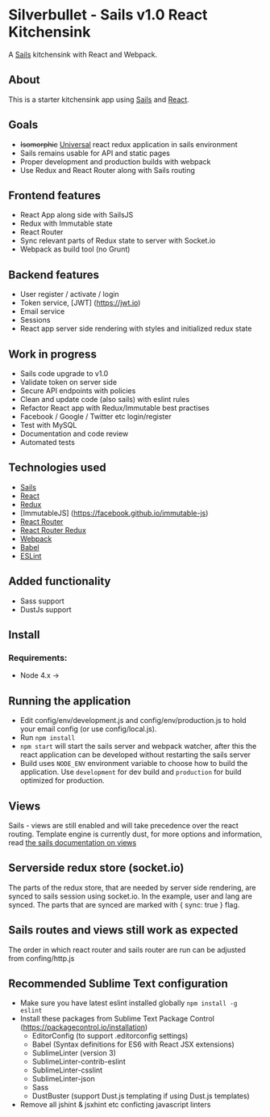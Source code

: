 # Silverbullet - Sails v1.0 React Kitchensink

A [Sails](http://sailsjs.org) kitchensink with React and Webpack.

## About

This is a starter kitchensink app using [Sails](http://sailsjs.org) and [React](https://facebook.github.io/react/).

## Goals
- ~~Isomorphic~~ [Universal](https://medium.com/@mjackson/universal-javascript-4761051b7ae9) react redux application in sails environment
- Sails remains usable for API and static pages
- Proper development and production builds with webpack
- Use Redux and React Router along with Sails routing

## Frontend features
- React App along side with SailsJS
- Redux with Immutable state
- React Router
- Sync relevant parts of Redux state to server with Socket.io
- Webpack as build tool (no Grunt)

## Backend features
- User register / activate / login
- Token service, [JWT] (https://jwt.io)
- Email service
- Sessions
- React app server side rendering with styles and initialized redux state

## Work in progress
- Sails code upgrade to v1.0
- Validate token on server side
- Secure API endpoints with policies
- Clean and update code (also sails) with eslint rules
- Refactor React app with Redux/Immutable best practises
- Facebook / Google / Twitter etc login/register
- Test with MySQL
- Documentation and code review
- Automated tests

## Technologies used
- [Sails](http://sailsjs.org)
- [React](https://github.com/facebook/react)
- [Redux](https://github.com/rackt/redux)
- [ImmutableJS] (https://facebook.github.io/immutable-js)
- [React Router](https://github.com/rackt/react-router)
- [React Router Redux](https://github.com/reactjs/react-router-redux)
- [Webpack](http://webpack.github.io)
- [Babel](http://babeljs.io)
- [ESLint](http://eslint.org)

## Added functionality
- Sass support
- DustJs support

## Install

### Requirements:
- Node 4.x ->

## Running the application
- Edit config/env/development.js and config/env/production.js to hold your email config (or use config/local.js).
- Run `npm install`
- `npm start` will start the sails server and webpack watcher,
  after this the react application can be developed without restarting the sails server
- Build uses `NODE_ENV` environment variable to choose how to build the application. Use `development` for dev build and `production` for build optimized for production.

## Views

Sails - views are still enabled and will take precedence over the react routing.
Template engine is currently dust, for more options and information, read [the sails documentation on views](http://sailsjs.org/documentation/concepts/views)

## Serverside redux store (socket.io)

The parts of the redux store, that are needed by server side rendering, are synced to sails session using socket.io. In the example, user and lang are synced. The parts that are synced are marked with { sync: true } flag.

## Sails routes and views still work as expected

The order in which react router and sails router are run can be adjusted from
confing/http.js

## Recommended Sublime Text configuration

- Make sure you have latest eslint installed globally `npm install -g eslint`
- Install these packages from Sublime Text Package Control (https://packagecontrol.io/installation)
  - EditorConfig (to support .editorconfig settings)
  - Babel (Syntax definitions for ES6 with React JSX extensions)
  - SublimeLinter (version 3)
  - SublimeLinter-contrib-eslint
  - SublimeLinter-csslint
  - SublimeLinter-json
  - Sass
  - DustBuster (support Dust.js templating if using Dust.js templates)
- Remove all jshint & jsxhint etc conficting javascript linters
